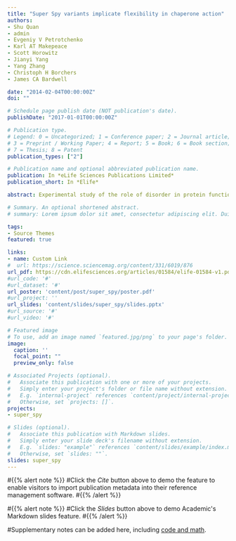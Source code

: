 ```yaml
---
title: "Super Spy variants implicate flexibility in chaperone action"
authors:
- Shu Quan
- admin
- Evgeniy V Petrotchenko
- Karl AT Makepeace
- Scott Horowitz
- Jianyi Yang
- Yang Zhang
- Christoph H Borchers
- James CA Bardwell

date: "2014-02-04T00:00:00Z"
doi: ""

# Schedule page publish date (NOT publication's date).
publishDate: "2017-01-01T00:00:00Z"

# Publication type.
# Legend: 0 = Uncategorized; 1 = Conference paper; 2 = Journal article;
# 3 = Preprint / Working Paper; 4 = Report; 5 = Book; 6 = Book section;
# 7 = Thesis; 8 = Patent
publication_types: ["2"]

# Publication name and optional abbreviated publication name.
publication: In *eLife Sciences Publications Limited*
publication_short: In *Elife*

abstract: Experimental study of the role of disorder in protein function is challenging. It has been proposed that proteins utilize disordered regions in the adaptive recognition of their various binding partners. However apart from a few exceptions, defining the importance of disorder in promiscuous binding interactions has proven to be difficult. In this paper, we have utilized a genetic selection that links protein stability to antibiotic resistance to isolate variants of the newly discovered chaperone Spy that show an up to 7 fold improved chaperone activity against a variety of substrates. These “Super Spy” variants show tighter binding to client proteins and are generally more unstable than is wild type Spy and show increases in apparent flexibility. We establish a good relationship between the degree of their instability and the improvement they show in their chaperone activity. Our results provide evidence for the importance of disorder and flexibility in chaperone function.

# Summary. An optional shortened abstract.
# summary: Lorem ipsum dolor sit amet, consectetur adipiscing elit. Duis posuere tellus ac # convallis placerat. Proin tincidunt magna sed ex sollicitudin condimentum.

tags:
- Source Themes
featured: true

links:
- name: Custom Link
#  url: https://science.sciencemag.org/content/331/6019/876
url_pdf: https://cdn.elifesciences.org/articles/01584/elife-01584-v1.pdf
#url_code: '#'
#url_dataset: '#'
url_poster: 'content/post/super_spy/poster.pdf'
#url_project: ''
url_slides: 'content/slides/super_spy/slides.pptx'
#url_source: '#'
#url_video: '#'

# Featured image
# To use, add an image named `featured.jpg/png` to your page's folder. 
image:
  caption: ''
  focal_point: ""
  preview_only: false

# Associated Projects (optional).
#   Associate this publication with one or more of your projects.
#   Simply enter your project's folder or file name without extension.
#   E.g. `internal-project` references `content/project/internal-project/index.md`.
#   Otherwise, set `projects: []`.
projects:
- super_spy

# Slides (optional).
#   Associate this publication with Markdown slides.
#   Simply enter your slide deck's filename without extension.
#   E.g. `slides: "example"` references `content/slides/example/index.md`.
#   Otherwise, set `slides: ""`.
slides: super_spy
---
```


#{{% alert note %}}
#Click the *Cite* button above to demo the feature to enable visitors to import publication metadata into their reference management software.
#{{% /alert %}}

#{{% alert note %}}
#Click the *Slides* button above to demo Academic's Markdown slides feature.
#{{% /alert %}}

#Supplementary notes can be added here, including [code and math](https://#sourcethemes.com/academic/docs/writing-markdown-latex/).

